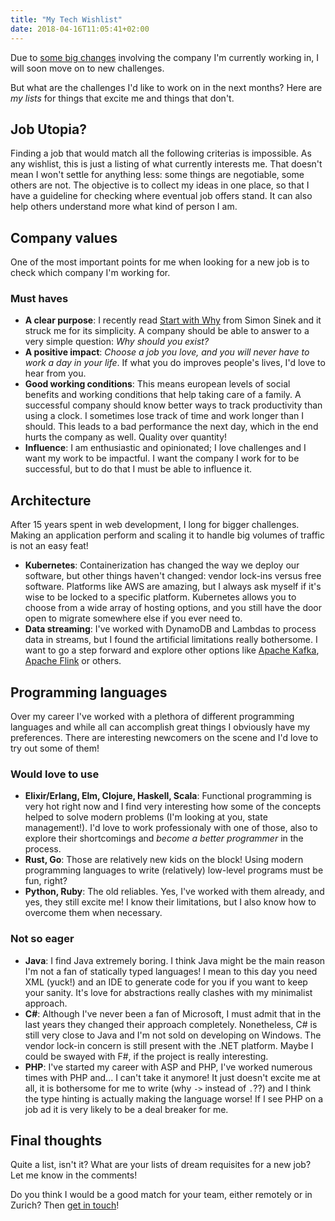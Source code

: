 ```yaml
---
title: "My Tech Wishlist"
date: 2018-04-16T11:05:41+02:00
---
```


Due to [some big
changes](https://www.coop.ch/de/ueber-uns/medien/medienmitteilungen/2018/coop-uebernimmt-swisscom-anteile-an-siroop.html)
involving the company I'm currently working in, I will soon move on to new
challenges.

But what are the challenges I'd like to work on in the next months?
Here are *my lists* for things that excite me and things that don't.

## Job Utopia?

Finding a job that would match all the following criterias is impossible. As
any wishlist, this is just a listing of what currently interests me. That
doesn't mean I won't settle for anything less: some things are negotiable, some
others are not. The objective is to collect my ideas in one place, so that I
have a guideline for checking where eventual job offers stand. It can also help
others understand more what kind of person I am.

## Company values

One of the most important points for me when looking for a new job is to check
which company I'm working for.

### Must haves

* **A clear purpose**: I recently read [Start with
  Why](https://www.goodreads.com/book/show/7108725-start-with-why) from Simon
  Sinek and it struck me for its simplicity. A company should be able to answer
  to a very simple question: *Why should you exist?*
* **A positive impact**: *Choose a job you love, and you will never have to
  work a day in your life*. If what you do improves people's lives, I'd love to
  hear from you.
* **Good working conditions**: This means european levels of social benefits
  and working conditions that help taking care of a family. A successful
  company should know better ways to track productivity than using a clock. I
  sometimes lose track of time and work longer than I should. This leads to a
  bad performance the next day, which in the end hurts the company as well.
  Quality over quantity!
* **Influence**: I am enthusiastic and opinionated; I love challenges and I
  want my work to be impactful. I want the company I work for to be successful,
  but to do that I must be able to influence it.

## Architecture

After 15 years spent in web development, I long for bigger challenges. Making
an application perform and scaling it to handle big volumes of traffic is not
an easy feat!

* **Kubernetes**: Containerization has changed the way we deploy our software,
  but other things haven't changed: vendor lock-ins versus free software.
  Platforms like AWS are amazing, but I always ask myself if it's wise to be
  locked to a specific platform. Kubernetes allows you to choose from a wide
  array of hosting options, and you still have the door open to migrate
  somewhere else if you ever need to.
* **Data streaming**: I've worked with DynamoDB and Lambdas to process data in
  streams, but I found the artificial limitations really bothersome. I want to
  go a step forward and explore other options like [Apache
  Kafka](https://kafka.apache.org/), [Apache Flink](https://flink.apache.org/)
  or others.

## Programming languages

Over my career I've worked with a plethora of different programming languages
and while all can accomplish great things I obviously have my preferences.
There are interesting newcomers on the scene and I'd love to try out some of
them!

### Would love to use

* **Elixir/Erlang, Elm, Clojure, Haskell, Scala**: Functional programming is
  very hot right now and I find very interesting how some of the concepts
  helped to solve modern problems (I'm looking at you, state management!). I'd
  love to work professionaly with one of those, also to explore their
  shortcomings and *become a better programmer* in the process.
* **Rust, Go**: Those are relatively new kids on the block! Using modern
  programming languages to write (relatively) low-level programs must be fun,
  right?
* **Python, Ruby**: The old reliables. Yes, I've worked with them already, and
  yes, they still excite me! I know their limitations, but I also know how to
  overcome them when necessary.

### Not so eager

* **Java**: I find Java extremely boring. I think Java might be the main
  reason I'm not a fan of statically typed languages! I mean to this day you
  need XML (yuck!) and an IDE to generate code for you if you want to keep
  your sanity. It's love for abstractions really clashes with my minimalist
  approach.
* **C#**: Although I've never been a fan of Microsoft, I must admit that in
  the last years they changed their approach completely. Nonetheless, C# is
  still very close to Java and I'm not sold on developing on Windows. The
  vendor lock-in concern is still present with the .NET platform. Maybe I
  could be swayed with F#, if the project is really interesting.
* **PHP**: I've started my career with ASP and PHP, I've worked numerous
  times with PHP and... I can't take it anymore! It just doesn't excite me at
  all, it is bothersome for me to write (why `->` instead of `.`??) and I
  think the type hinting is actually making the language worse! If I see PHP
  on a job ad it is very likely to be a deal breaker for me.

## Final thoughts

Quite a list, isn't it? What are your lists of dream requisites for a new job?
Let me know in the comments!

Do you think I would be a good match for your team, either remotely or in
Zurich? Then [get in touch](mailto:stephane.bisinger@protonmail.com)!
